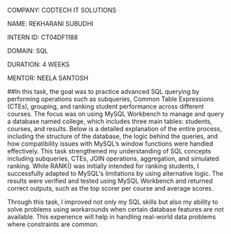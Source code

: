 COMPANY: CODTECH IT SOLUTIONS

NAME: REKHARANI SUBUDHI

INTERN ID: CT04DF1188

DOMAIN: SQL

DURATION: 4 WEEKS

MENTOR: NEELA SANTOSH

##In this task, the goal was to practice advanced SQL querying by performing operations such as subqueries, Common Table Expressions (CTEs), grouping, and ranking student performance across different courses. The focus was on using MySQL Workbench to manage and query a database named college, which includes three main tables: students, courses, and results. Below is a detailed explanation of the entire process, including the structure of the database, the logic behind the queries, and how compatibility issues with MySQL’s window functions were handled effectively. This task strengthened my understanding of SQL concepts including subqueries, CTEs, JOIN operations, aggregation, and simulated ranking. While RANK() was initially intended for ranking students, I successfully adapted to MySQL's limitations by using alternative logic. The results were verified and tested using MySQL Workbench and returned correct outputs, such as the top scorer per course and average scores.

Through this task, I improved not only my SQL skills but also my ability to solve problems using workarounds when certain database features are not available. This experience will help in handling real-world data problems where constraints are common.






